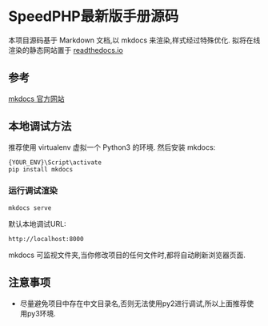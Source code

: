 # SpeedPHP最新版手册源码

本项目源码基于 Markdown 文档,以 mkdocs 来渲染,样式经过特殊优化.
拟将在线渲染的静态网站置于 [readthedocs.io](http://speedphp-manual-org.readthedocs.io/)

## 参考

[mkdocs 官方网站](http://www.mkdocs.org/)

## 本地调试方法

推荐使用 virtualenv 虚拟一个 Python3 的环境.
然后安装 mkdocs:
```
{YOUR_ENV}\Script\activate
pip install mkdocs
```

### 运行调试渲染

```
mkdocs serve
```

默认本地调试URL:

```
http://localhost:8000
```

mkdocs 可监视文件夹,当你修改项目的任何文件时,都将自动刷新浏览器页面.

## 注意事项

- 尽量避免项目中存在中文目录名,否则无法使用py2进行调试,所以上面推荐使用py3环境.